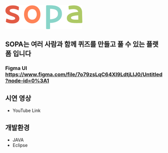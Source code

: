
![SOPA](/web/psd/sopa.png)

## SOPA는 여러 사람과 함께 퀴즈를 만들고 풀 수 있는 플랫폼 입니다


### Figma UI https://www.figma.com/file/7o79zsLqC64Xl9LdtjLlJ0/Untitled?node-id=0%3A1


## 시연 영상
* YouTube Link

## 개발환경

* JAVA
* Eclipse
